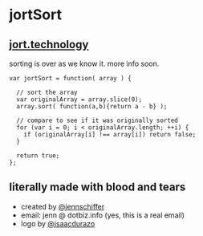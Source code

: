 # jortSort 

## [jort.technology](http://jort.technology)

sorting is over as we know it. more info soon.

<pre><code>var jortSort = function( array ) {
  
  // sort the array
  var originalArray = array.slice(0);
  array.sort( function(a,b){return a - b} );

  // compare to see if it was originally sorted
  for (var i = 0; i &lt; originalArray.length; ++i) {
    if (originalArray[i] !== array[i]) return false;
  }

  return true;
};</code></pre>


## literally made with blood and tears

* created by [@jennschiffer](http://twitter.com/jennschiffer)
* email: jenn @ dotbiz.info (yes, this is a real email)
* logo by [@isaacdurazo](http://twitter.com/isaacdurazo)